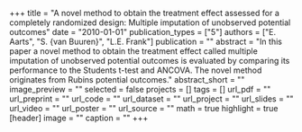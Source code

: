 +++
title = "A novel method to obtain the treatment effect assessed for a completely randomized design: Multiple imputation of unobserved potential outcomes"
date = "2010-01-01"
publication_types = ["5"]
authors = ["E. Aarts", "S. {van Buuren}", "L.E. Frank"]
publication = ""
abstract = "In this paper a novel method to obtain the treatment effect called multiple imputation of unobserved potential outcomes is evaluated by comparing its performance to the Students t-test and ANCOVA. The novel method originates from Rubins potential outcomes."
abstract_short = ""
image_preview = ""
selected = false
projects = []
tags = []
url_pdf = ""
url_preprint = ""
url_code = ""
url_dataset = ""
url_project = ""
url_slides = ""
url_video = ""
url_poster = ""
url_source = ""
math = true
highlight = true
[header]
image = ""
caption = ""
+++
